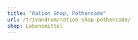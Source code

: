 ```yaml
---
title: "Ration Shop, Pothencode"
url: /trivandrum/ration-shop-pothencode/
shop: Lebensmittel
---
```

